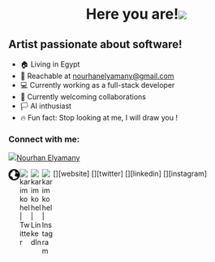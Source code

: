 <h1 align="center">Here you are!<img src="https://media.giphy.com/media/4PXQedYt926NXN2LT2/giphy.gif" width="52px"</h1>


## Artist passionate about software!
- 🏠 Living in Egypt
- 📨 Reachable at nourhanelyamany@gmail.com
- 💻 Currently working as a full-stack developer
- 👥 Currently welcoming collaborations
- 🏳 AI inthusiast
- 🔥 Fun fact: Stop looking at me, I will draw you !

### Connect with me:
<p align="left"> <img src="<div class="badge-base LI-profile-badge" data-locale="en_US" data-size="medium" data-theme="dark" data-type="VERTICAL" data-vanity="eng-nourhan" data-version="v1"><a class="badge-base__link LI-simple-link" href="https://eg.linkedin.com/in/eng-nourhan?trk=profile-badge">Nourhan Elyamany</a></div> </p>

[<img align="left" alt="karimkohel.com" width="22px" src="https://raw.githubusercontent.com/iconic/open-iconic/master/svg/globe.svg" />][website]
[<img align="left" alt="karimkohel | Twitter" width="22px" src="https://cdn.jsdelivr.net/npm/simple-icons@v3/icons/twitter.svg" />][twitter]
[<img align="left" alt="karimkohel | LinkedIn" width="22px" src="https://cdn.jsdelivr.net/npm/simple-icons@v3/icons/linkedin.svg" />][linkedin]
[<img align="left" alt="karimkohel | Instagram" width="22px" src="https://cdn.jsdelivr.net/npm/simple-icons@v3/icons/instagram.svg" />][instagram]

<br />

